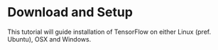 # Download and Setup

This tutorial will guide installation of TensorFlow on either Linux (pref. Ubuntu), OSX and Windows.
